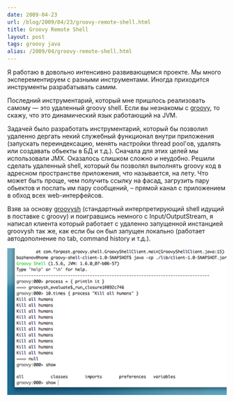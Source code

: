 ```yaml
---
date: 2009-04-23
url: /blog/2009/04/23/groovy-remote-shell.html
title: Groovy Remote Shell
layout: post
tags: groovy java
alias: /2009/04/groovy-remote-shell.html
---
```

Я работаю в довольно интенсивно развивающемся проекте. Мы много эксперементируем с разными инструментами. Иногда приходится инструменты разрабатывать самим.

Последний инструментарий, который мне пришлось реализовать самому — это удаленный groovy shell. Если вы незнакомы с [groovy][ref-groovy], то скажу, что это динамический язык работающий на JVM.

Задачей было разработать инструментарий, который бы позволил удаленно дергать некий служебный функционал внутри приложения (запускать переиндексацию, менять настройки thread pool'ов, удалять или создавать обьекты в БД и т.д.). Сначала для этих целей мы использовали JMX. Оказалось слишком сложно и неудобно. Решили сделать удаленный shell, который бы позволял выполнять groovy код в адресном пространстве приложения, что называется, на лету. Что может быть проще, чем получить ссылку на фасад, загрузить пару обьектов и послать им пару сообщений, – прямой канал с приложением в обход всех web-интерфейсов.

Взяв за основу [groovysh][ref-groovysh] (стандартный интерпретирующий shell идущий в поставке с groovy) и поигравшись немного с Input/OutputStream, я написал клиента который работает с удаленно запущенной инстанцией groovysh так же, как если бы он был запущен локально (работает автодополнение по tab, command history и т.д.).

![Groovy shell](/images/groovy-remote-shell/sample.png)

[ref-groovy]: http://groovy.codehaus.org/
[ref-groovysh]: http://groovy.codehaus.org/Groovy+Shell
